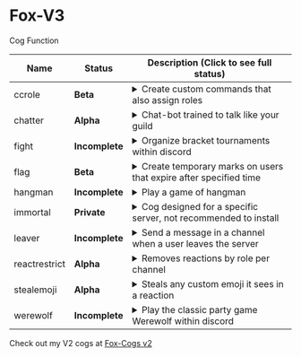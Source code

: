 # Fox-V3

Cog Function

| Name | Status | Description (Click to see full status)
| --- | --- | --- | 
| ccrole | **Beta** | <details><summary>Create custom commands that also assign roles</summary>May have some bugs, please create an issue if you find any</details> |
| chatter | **Alpha** | <details><summary>Chat-bot trained to talk like your guild</summary>Missing some key features, but currently functional</details> |
| fight | **Incomplete** | <details><summary>Organize bracket tournaments within discord</summary>Still in-progress, a massive project</details> |
| flag | **Beta** | <details><summary>Create temporary marks on users that expire after specified time</summary>Not yet ported to v3</details> |
| hangman | **Incomplete** | <details><summary>Play a game of hangman</summary>Not yet ported to v3</details> |
| immortal | **Private** | <details><summary>Cog designed for a specific server, not recommended to install</summary>Designed for a specific server, not recommended to install</details> |
| leaver | **Incomplete** | <details><summary>Send a message in a channel when a user leaves the server</summary>Not yet ported to v3</details> |
| reactrestrict | **Alpha** | <details><summary>Removes reactions by role per channel</summary>A bit clunky, but functional</details> |
| stealemoji | **Alpha** | <details><summary>Steals any custom emoji it sees in a reaction</summary>Some planned upgrades for server generation</details> |
| werewolf | **Incomplete** | <details><summary>Play the classic party game Werewolf within discord</summary>Another massive project, will be fully customizable</details> |


Check out my V2 cogs at [Fox-Cogs v2](https://github.com/bobloy/Fox-Cogs)